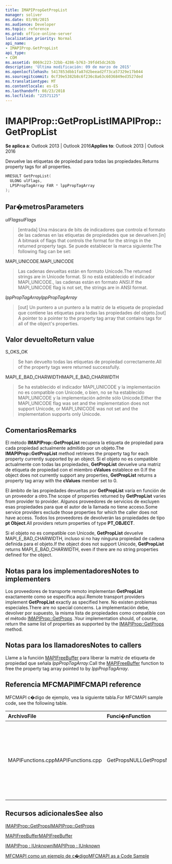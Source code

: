 ```yaml
---
title: IMAPIPropGetPropList
manager: soliver
ms.date: 03/09/2015
ms.audience: Developer
ms.topic: reference
ms.prod: office-online-server
localization_priority: Normal
api_name:
- IMAPIProp.GetPropList
api_type:
- COM
ms.assetid: 0069c223-32bb-4286-b763-39fd45dc263b
description: 'Última modificación: 09 de marzo de 2015'
ms.openlocfilehash: 5417853dbb1fa87d2beead2f73ca57329e17b044
ms.sourcegitcommit: 0cf39e5382b8c6f236c8a63c6036849ed3527ded
ms.translationtype: MT
ms.contentlocale: es-ES
ms.lasthandoff: 08/23/2018
ms.locfileid: "22571125"
---
```

# <a name="imapipropgetproplist"></a><span data-ttu-id="77b26-103">IMAPIProp::GetPropList</span><span class="sxs-lookup"><span data-stu-id="77b26-103">IMAPIProp::GetPropList</span></span>

  
  
<span data-ttu-id="77b26-104">**Se aplica a**: Outlook 2013 | Outlook 2016</span><span class="sxs-lookup"><span data-stu-id="77b26-104">**Applies to**: Outlook 2013 | Outlook 2016</span></span> 
  
<span data-ttu-id="77b26-105">Devuelve las etiquetas de propiedad para todas las propiedades.</span><span class="sxs-lookup"><span data-stu-id="77b26-105">Returns property tags for all properties.</span></span> 
  
```cpp
HRESULT GetPropList(
  ULONG ulFlags,
  LPSPropTagArray FAR * lppPropTagArray
);
```

## <a name="parameters"></a><span data-ttu-id="77b26-106">Par�metros</span><span class="sxs-lookup"><span data-stu-id="77b26-106">Parameters</span></span>

 <span data-ttu-id="77b26-107">_ulFlags_</span><span class="sxs-lookup"><span data-stu-id="77b26-107">_ulFlags_</span></span>
  
> <span data-ttu-id="77b26-108">[entrada] Una máscara de bits de indicadores que controla el formato de las cadenas en las etiquetas de propiedades que se devuelven.</span><span class="sxs-lookup"><span data-stu-id="77b26-108">[in] A bitmask of flags that controls the format for the strings in the returned property tags.</span></span> <span data-ttu-id="77b26-109">Se puede establecer la marca siguiente:</span><span class="sxs-lookup"><span data-stu-id="77b26-109">The following flag can be set:</span></span>
    
<span data-ttu-id="77b26-110">MAPI_UNICODE.</span><span class="sxs-lookup"><span data-stu-id="77b26-110">MAPI_UNICODE</span></span> 
  
> <span data-ttu-id="77b26-111">Las cadenas devueltas están en formato Unicode.</span><span class="sxs-lookup"><span data-stu-id="77b26-111">The returned strings are in Unicode format.</span></span> <span data-ttu-id="77b26-112">Si no está establecido el indicador MAPI_UNICODE., las cadenas están en formato ANSI.</span><span class="sxs-lookup"><span data-stu-id="77b26-112">If the MAPI_UNICODE flag is not set, the strings are in ANSI format.</span></span>
    
 <span data-ttu-id="77b26-113">_lppPropTagArray_</span><span class="sxs-lookup"><span data-stu-id="77b26-113">_lppPropTagArray_</span></span>
  
> <span data-ttu-id="77b26-114">[out] Un puntero a un puntero a la matriz de la etiqueta de propiedad que contiene las etiquetas para todas las propiedades del objeto.</span><span class="sxs-lookup"><span data-stu-id="77b26-114">[out] A pointer to a pointer to the property tag array that contains tags for all of the object's properties.</span></span>
    
## <a name="return-value"></a><span data-ttu-id="77b26-115">Valor devuelto</span><span class="sxs-lookup"><span data-stu-id="77b26-115">Return value</span></span>

<span data-ttu-id="77b26-116">S_OK</span><span class="sxs-lookup"><span data-stu-id="77b26-116">S_OK</span></span> 
  
> <span data-ttu-id="77b26-117">Se han devuelto todas las etiquetas de propiedad correctamente.</span><span class="sxs-lookup"><span data-stu-id="77b26-117">All of the property tags were returned successfully.</span></span>
    
<span data-ttu-id="77b26-118">MAPI_E_BAD_CHARWIDTH</span><span class="sxs-lookup"><span data-stu-id="77b26-118">MAPI_E_BAD_CHARWIDTH</span></span> 
  
> <span data-ttu-id="77b26-119">Se ha establecido el indicador MAPI_UNICODE y la implementación no es compatible con Unicode, o bien, no se ha establecido MAPI_UNICODE y la implementación admite sólo Unicode.</span><span class="sxs-lookup"><span data-stu-id="77b26-119">Either the MAPI_UNICODE flag was set and the implementation does not support Unicode, or MAPI_UNICODE was not set and the implementation supports only Unicode.</span></span>
    
## <a name="remarks"></a><span data-ttu-id="77b26-120">Comentarios</span><span class="sxs-lookup"><span data-stu-id="77b26-120">Remarks</span></span>

<span data-ttu-id="77b26-121">El método **IMAPIProp::GetPropList** recupera la etiqueta de propiedad para cada propiedad actualmente admitido por un objeto.</span><span class="sxs-lookup"><span data-stu-id="77b26-121">The **IMAPIProp::GetPropList** method retrieves the property tag for each property currently supported by an object.</span></span> <span data-ttu-id="77b26-122">Si el objeto no es compatible actualmente con todas las propiedades, **GetPropList** devuelve una matriz de etiqueta de propiedad con el miembro **cValues** establece en 0.</span><span class="sxs-lookup"><span data-stu-id="77b26-122">If the object does not currently support any properties, **GetPropList** returns a property tag array with the **cValues** member set to 0.</span></span> 
  
<span data-ttu-id="77b26-123">El ámbito de las propiedades devueltas por **GetPropList** varía en función de un proveedor a otro.</span><span class="sxs-lookup"><span data-stu-id="77b26-123">The scope of properties returned by **GetPropList** varies from provider to provider.</span></span> <span data-ttu-id="77b26-124">Algunos proveedores de servicios de excluyen esas propiedades para que el autor de la llamada no tiene acceso.</span><span class="sxs-lookup"><span data-stu-id="77b26-124">Some service providers exclude those properties for which the caller does not have access.</span></span> <span data-ttu-id="77b26-125">Todos los proveedores de devolverán las propiedades de tipo **pt Object**.</span><span class="sxs-lookup"><span data-stu-id="77b26-125">All providers return properties of type **PT_OBJECT**.</span></span>
  
<span data-ttu-id="77b26-126">Si el objeto no es compatible con Unicode, **GetPropList** devuelve MAPI_E_BAD_CHARWIDTH, incluso si no hay ninguna propiedad de cadena definida para el objeto.</span><span class="sxs-lookup"><span data-stu-id="77b26-126">If the object does not support Unicode, **GetPropList** returns MAPI_E_BAD_CHARWIDTH, even if there are no string properties defined for the object.</span></span> 
  
## <a name="notes-to-implementers"></a><span data-ttu-id="77b26-127">Notas para los implementadores</span><span class="sxs-lookup"><span data-stu-id="77b26-127">Notes to implementers</span></span>

<span data-ttu-id="77b26-128">Los proveedores de transporte remoto implementan **GetPropList** exactamente como se especifica aquí.</span><span class="sxs-lookup"><span data-stu-id="77b26-128">Remote transport providers implement **GetPropList** exactly as specified here.</span></span> <span data-ttu-id="77b26-129">No existen problemas especiales.</span><span class="sxs-lookup"><span data-stu-id="77b26-129">There are no special concerns.</span></span> <span data-ttu-id="77b26-130">La implementación debe, devolver por supuesto, la misma lista de propiedades como compatible con el método [IMAPIProp::GetProps](imapiprop-getprops.md) .</span><span class="sxs-lookup"><span data-stu-id="77b26-130">Your implementation should, of course, return the same list of properties as supported by the [IMAPIProp::GetProps](imapiprop-getprops.md) method.</span></span> 
  
## <a name="notes-to-callers"></a><span data-ttu-id="77b26-131">Notas para los llamadores</span><span class="sxs-lookup"><span data-stu-id="77b26-131">Notes to callers</span></span>

<span data-ttu-id="77b26-132">Llame a la función [MAPIFreeBuffer](mapifreebuffer.md) para liberar la matriz de etiqueta de propiedad que señala _lppPropTagArray_.</span><span class="sxs-lookup"><span data-stu-id="77b26-132">Call the [MAPIFreeBuffer](mapifreebuffer.md) function to free the property tag array pointed to by  _lppPropTagArray_.</span></span> 
  
## <a name="mfcmapi-reference"></a><span data-ttu-id="77b26-133">Referencia MFCMAPI</span><span class="sxs-lookup"><span data-stu-id="77b26-133">MFCMAPI reference</span></span>

<span data-ttu-id="77b26-134">MFCMAPI c�digo de ejemplo, vea la siguiente tabla.</span><span class="sxs-lookup"><span data-stu-id="77b26-134">For MFCMAPI sample code, see the following table.</span></span>
  
|<span data-ttu-id="77b26-135">**Archivo**</span><span class="sxs-lookup"><span data-stu-id="77b26-135">**File**</span></span>|<span data-ttu-id="77b26-136">**Funci�n**</span><span class="sxs-lookup"><span data-stu-id="77b26-136">**Function**</span></span>|<span data-ttu-id="77b26-137">**Comentario**</span><span class="sxs-lookup"><span data-stu-id="77b26-137">**Comment**</span></span>|
|:-----|:-----|:-----|
|<span data-ttu-id="77b26-138">MAPIFunctions.cpp</span><span class="sxs-lookup"><span data-stu-id="77b26-138">MAPIFunctions.cpp</span></span>  <br/> |<span data-ttu-id="77b26-139">GetPropsNULL</span><span class="sxs-lookup"><span data-stu-id="77b26-139">GetPropsNULL</span></span>  <br/> |<span data-ttu-id="77b26-140">MFCMAPI usa el método **IMAPIProp::GetPropList** para obtener una lista de propiedades que se pase a **GetProps**.</span><span class="sxs-lookup"><span data-stu-id="77b26-140">MFCMAPI uses the **IMAPIProp::GetPropList** method to get a property list to pass to **GetProps**.</span></span>  <br/> |
   
## <a name="see-also"></a><span data-ttu-id="77b26-141">Recursos adicionales</span><span class="sxs-lookup"><span data-stu-id="77b26-141">See also</span></span>



[<span data-ttu-id="77b26-142">IMAPIProp::GetProps</span><span class="sxs-lookup"><span data-stu-id="77b26-142">IMAPIProp::GetProps</span></span>](imapiprop-getprops.md)
  
[<span data-ttu-id="77b26-143">MAPIFreeBuffer</span><span class="sxs-lookup"><span data-stu-id="77b26-143">MAPIFreeBuffer</span></span>](mapifreebuffer.md)
  
[<span data-ttu-id="77b26-144">IMAPIProp : IUnknown</span><span class="sxs-lookup"><span data-stu-id="77b26-144">IMAPIProp : IUnknown</span></span>](imapipropiunknown.md)


[<span data-ttu-id="77b26-145">MFCMAPI como un ejemplo de c�digo</span><span class="sxs-lookup"><span data-stu-id="77b26-145">MFCMAPI as a Code Sample</span></span>](mfcmapi-as-a-code-sample.md)

